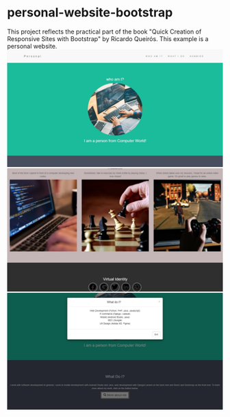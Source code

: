 # personal-website-bootstrap
This project reflects the practical part of the book "Quick Creation of Responsive Sites with Bootstrap" by Ricardo Queirós. This example is a personal website.
<br>
<img src="https://github.com/williamlims/personal-website-bootstrap/blob/main/screenshots/screen_1.jpg"><br>
<img src="https://github.com/williamlims/personal-website-bootstrap/blob/main/screenshots/screen_2.jpg"><br>
<img src="https://github.com/williamlims/personal-website-bootstrap/blob/main/screenshots/screen_3.jpg"><br>
